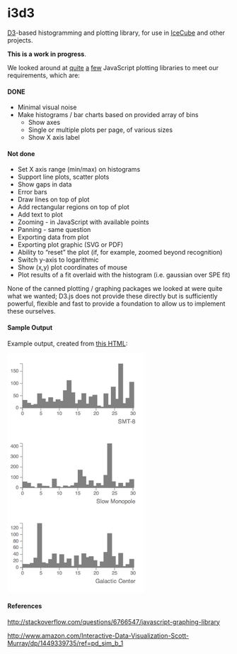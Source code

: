 i3d3
====

[D3](http://d3js.org/)-based histogramming and plotting library, for
use in [IceCube](http://icecube.wisc.edu) and other projects.

**This is a work in progress**.

We looked around at 
[quite](https://code.google.com/p/flot/)
[a](http://www.jqplot.com/tests/) 
[few](http://www.highcharts.com/)
JavaScript 
plotting
libraries
to meet
our requirements, which are:

#### DONE

- Minimal visual noise
- Make histograms / bar charts based on provided array of bins
    - Show axes
    - Single or multiple plots per page, of various sizes
    - Show X axis label

#### Not done

- Set X axis range (min/max) on histograms
- Support line plots, scatter plots
- Show gaps in data
- Error bars
- Draw lines on top of plot
- Add rectangular regions on top of plot
- Add text to plot
- Zooming - in JavaScript with available points
- Panning - same question
- Exporting data from plot
- Exporting plot graphic (SVG or PDF)
- Ability to “reset” the plot (if, for example, zoomed beyond recognition)
- Switch y-axis to logarithmic
- Show (x,y) plot coordinates of mouse
- Plot results of a fit overlaid with the histogram (i.e. gaussian over SPE fit)

None of the canned plotting / graphing packages we looked at were
quite what we wanted; D3.js does not provide these directly but is
sufficiently powerful, flexible and fast to provide a foundation to
allow us to implement these ourselves.

#### Sample Output

Example output, created from [this HTML](example.html):

![Example output](example.png "Example output")

#### References

http://stackoverflow.com/questions/6766547/javascript-graphing-library

http://www.amazon.com/Interactive-Data-Visualization-Scott-Murray/dp/1449339735/ref=pd_sim_b_1
